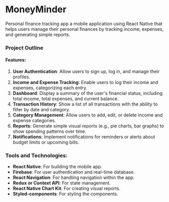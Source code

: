 # MoneyMinder
Personal finance tracking app a mobile application using React Native that helps users manage their personal finances by tracking income, expenses, and generating simple reports.

### Project Outline

#### Features:
1. **User Authentication**: Allow users to sign up, log in, and manage their profiles.
2. **Income and Expense Tracking**: Enable users to log their income and expenses, categorizing each entry.
3. **Dashboard**: Display a summary of the user's financial status, including total income, total expenses, and current balance.
4. **Transaction History**: Show a list of all transactions with the ability to filter by date and category.
5. **Category Management**: Allow users to add, edit, or delete income and expense categories.
6. **Reports**: Generate simple visual reports (e.g., pie charts, bar graphs) to show spending patterns over time.
7. **Notifications**: Implement notifications for reminders or alerts about budget limits or upcoming bills.

### Tools and Technologies:
- **React Native**: For building the mobile app.
- **Firebase**: For user authentication and real-time database.
- **React Navigation**: For handling navigation within the app.
- **Redux or Context API**: For state management.
- **React Native Chart Kit**: For creating visual reports.
- **Styled-components**: For styling the components.
